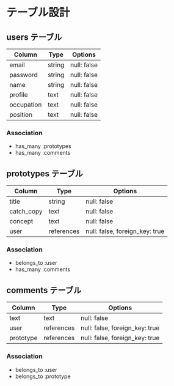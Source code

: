 # テーブル設計

## users テーブル

| Column   | Type   | Options     |
| -------- | ------ | ----------- |
| email   | string | null: false |
| password  | string | null: false |
| name  | string | null: false |
| profile  | text | null: false |
| occupation | text | null: false |
| position | text | null: false |

### Association
- has_many :prototypes
- has_many :comments

## prototypes テーブル

| Column | Type   | Options     |
| ------ | ------ | ----------- |
| title  | string | null: false |
| catch_copy | text | null: false |
| concept | text | null: false |
| user | references | null: false, foreign_key: true |

### Association
- belongs_to :user
- has_many :comments

## comments テーブル

| Column | Type   | Options      |
| ------- | ---------- | ------------------------------ |
| text | text | null: false |
| user | references | null: false, foreign_key: true |
| prototype | references | null: false, foreign_key: true |

### Association
- belongs_to :user
- belongs_to :prototype

